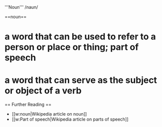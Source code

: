'''Noun''' /naun/

==noun==
# a word that can be used to refer to a person or place or thing; part of speech 
# a word that can serve as the subject or object of a verb

== Further Reading ==
* [[w:noun|Wikipedia article on noun]]
* [[w:Part of speech|Wikipedia article on parts of speech]]